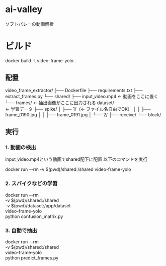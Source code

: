 # ai-valley
ソフトバレーの動画解析

# ビルド
docker build -t video-frame-yolo .

## 配置
video_frame_extractor/
├── Dockerfile
├── requirements.txt
├── extract_frames.py
└── shared/
    ├── input_video.mp4      ← 動画をここに置く
    └── frames/              ← 抽出画像がここに出力される
 dataset/　　　　　　　　　　　　← 学習データ
 ├── spike/
 │   ├── 1/（← ファイル名自由でOK）
 │   │   ├── frame_0190.jpg
 │   │   ├── frame_0191.jpg
 │   └── 2/
 ├── receive/
 └── block/

## 実行
### 1. 動画の検出
input_video.mp4という動画でshared配下に配置
以下のコマンドを実行

docker run --rm -v $(pwd)/shared:/shared video-frame-yolo


### 2. スパイクなどの学習
docker run --rm \
  -v $(pwd)/shared:/shared \
  -v $(pwd)/dataset:/app/dataset \
  video-frame-yolo \
  python confusion_matrix.py

### 3. 自動で抽出
docker run --rm \
  -v $(pwd)/shared:/shared \
  video-frame-yolo \
  python predict_frames.py